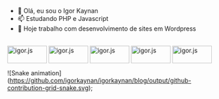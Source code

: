 - 👋 Olá, eu sou o Igor Kaynan
- 📫 Estudando PHP e Javascript
- 🌱 Hoje trabalho com desenvolvimento de sites em Wordpress


<div style = "display:inline-block;"><br>
  	<img align="center" alt="igor.js" height="40" width="90" src="https://img.shields.io/badge/HTML5-E34F26?style=for-the-badge&logo=html5&logoColor=white">
   	<img align="center" alt="igor.js" height="40" width="90" src="https://img.shields.io/badge/CSS-239120?&style=for-the-badge&logo=css3&logoColor=white">
    <img align="center" alt="igor.js" height="40" width="90" src="https://img.shields.io/badge/JavaScript-F7DF1E?style=for-the-badge&logo=javascript&logoColor=black">
    <img align="center" alt="igor.js" height="40" width="90" src="https://img.shields.io/badge/MySQL-00000F?style=for-the-badge&logo=mysql&logoColor=white">
    <img align="center" alt="igor.js" height="40" width="90" src="https://img.shields.io/badge/PHP-777BB4?style=for-the-badge&logo=php&logoColor=white">
</div>

![Snake animation] (https://github.com/igorkaynan/igorkaynan/blog/output/github-contribution-grid-snake.svg);

<!--- igorkaynan/igorkaynan is a ✨ special ✨ repository because its `README.md` (this file) appears on your GitHub profile.
You can click the Preview link to take a look at your changes.--->
